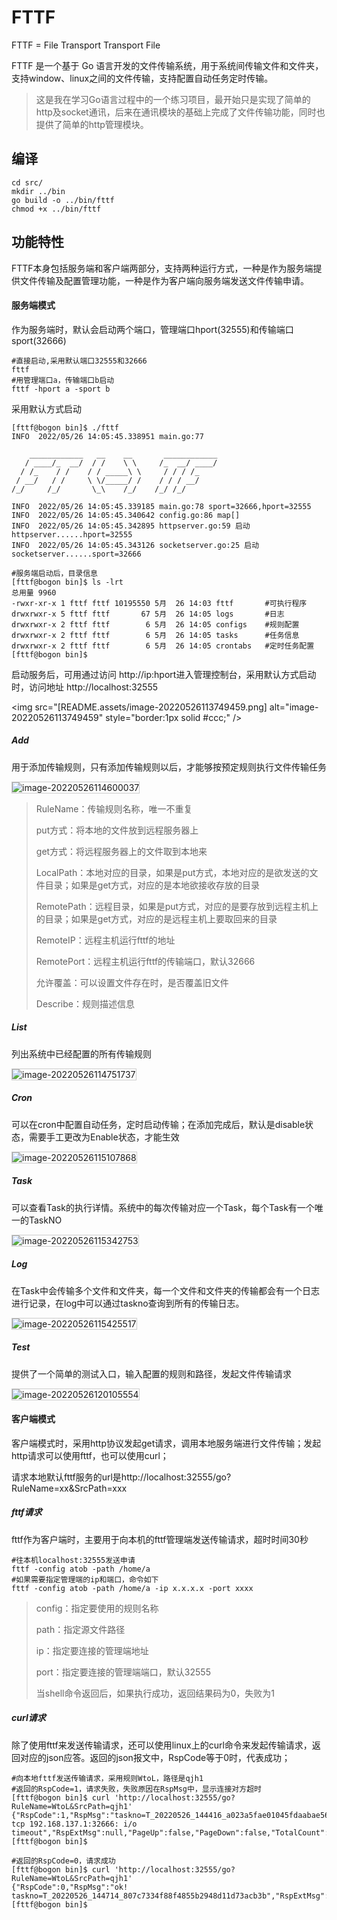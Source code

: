 # FTTF

FTTF = File Transport Transport File

FTTF 是一个基于 Go 语言开发的文件传输系统，用于系统间传输文件和文件夹，支持window、linux之间的文件传输，支持配置自动任务定时传输。

> 这是我在学习Go语言过程中的一个练习项目，最开始只是实现了简单的http及socket通讯，后来在通讯模块的基础上完成了文件传输功能，同时也提供了简单的http管理模块。

## 编译

```shell
cd src/
mkdir ../bin
go build -o ../bin/fttf
chmod +x ../bin/fttf
```



## 功能特性

FTTF本身包括服务端和客户端两部分，支持两种运行方式，一种是作为服务端提供文件传输及配置管理功能，一种是作为客户端向服务端发送文件传输申请。

#### 服务端模式

作为服务端时，默认会启动两个端口，管理端口hport(32555)和传输端口sport(32666)

```shell
#直接启动,采用默认端口32555和32666
fttf
#用管理端口a，传输端口b启动
fttf -hport a -sport b
```

采用默认方式启动

```shell
[fttf@bogon bin]$ ./fttf 
INFO  2022/05/26 14:05:45.338951 main.go:77 

    ____________   __    __       ____________
   / ____/_  __/  / /    \ \     /_  __/ ____/
  / /_    / /    / / _____\ \     / / / /_    
 / __/   / /     \ \/_____/ /    / / / __/    
/_/     /_/       \_\    /_/    /_/ /_/

INFO  2022/05/26 14:05:45.339185 main.go:78 sport=32666,hport=32555
INFO  2022/05/26 14:05:45.340642 config.go:86 map[]
INFO  2022/05/26 14:05:45.342895 httpserver.go:59 启动httpserver......hport=32555
INFO  2022/05/26 14:05:45.343126 socketserver.go:25 启动socketserver......sport=32666

```

```shell
#服务端启动后，目录信息
[fttf@bogon bin]$ ls -lrt
总用量 9960
-rwxr-xr-x 1 fttf fttf 10195550 5月  26 14:03 fttf       #可执行程序
drwxrwxr-x 5 fttf fttf       67 5月  26 14:05 logs       #日志
drwxrwxr-x 2 fttf fttf        6 5月  26 14:05 configs    #规则配置
drwxrwxr-x 2 fttf fttf        6 5月  26 14:05 tasks      #任务信息
drwxrwxr-x 2 fttf fttf        6 5月  26 14:05 crontabs   #定时任务配置
[fttf@bogon bin]$ 

```



启动服务后，可用通过访问 http://ip:hport进入管理控制台，采用默认方式启动时，访问地址 http://localhost:32555

<img src="[README.assets/image-20220526113749459.png] alt="image-20220526113749459" style="border:1px solid #ccc;" />

##### Add

用于添加传输规则，只有添加传输规则以后，才能够按预定规则执行文件传输任务

<img src="README.assets/image-20220526114600037.png" alt="image-20220526114600037" style="border:1px solid #ccc;"  />

>RuleName：传输规则名称，唯一不重复
>
>put方式：将本地的文件放到远程服务器上
>
>get方式：将远程服务器上的文件取到本地来
>
>LocalPath：本地对应的目录，如果是put方式，本地对应的是欲发送的文件目录；如果是get方式，对应的是本地欲接收存放的目录
>
>RemotePath：远程目录，如果是put方式，对应的是要存放到远程主机上的目录；如果是get方式，对应的是远程主机上要取回来的目录
>
>RemoteIP：远程主机运行fttf的地址
>
>RemotePort：远程主机运行fttf的传输端口，默认32666
>
>允许覆盖：可以设置文件存在时，是否覆盖旧文件
>
>Describe：规则描述信息

##### List

列出系统中已经配置的所有传输规则

<img src="README.assets/image-20220526114751737.png" alt="image-20220526114751737 " style="border:1px solid #ccc;" />

##### Cron

可以在cron中配置自动任务，定时启动传输；在添加完成后，默认是disable状态，需要手工更改为Enable状态，才能生效

<img src="README.assets/image-20220526115107868.png" alt="image-20220526115107868 " style="border:1px solid #ccc;"/>

##### Task

可以查看Task的执行详情。系统中的每次传输对应一个Task，每个Task有一个唯一的TaskNO

<img src="README.assets/image-20220526115342753.png" alt="image-20220526115342753 " style="border:1px solid #ccc;" />

##### Log

在Task中会传输多个文件和文件夹，每一个文件和文件夹的传输都会有一个日志进行记录，在log中可以通过taskno查询到所有的传输日志。

<img src="README.assets/image-20220526115425517.png" alt="image-20220526115425517 " style="border:1px solid #ccc;" />

##### Test

提供了一个简单的测试入口，输入配置的规则和路径，发起文件传输请求

<img src="README.assets/image-20220526120105554.png" alt="image-20220526120105554 " style="border:1px solid #ccc;" />



#### 客户端模式

​	客户端模式时，采用http协议发起get请求，调用本地服务端进行文件传输；发起http请求可以使用fttf，也可以使用curl；

​    请求本地默认fttf服务的url是http://localhost:32555/go?RuleName=xx&SrcPath=xxx

##### fttf请求

fttf作为客户端时，主要用于向本机的fttf管理端发送传输请求，超时时间30秒

```shell
#往本机localhost:32555发送申请
fttf -config atob -path /home/a
#如果需要指定管理端的ip和端口，命令如下
fttf -config atob -path /home/a -ip x.x.x.x -port xxxx
```

>config：指定要使用的规则名称
>
>path：指定源文件路径
>
>ip：指定要连接的管理端地址
>
>port：指定要连接的管理端端口，默认32555
>
>当shell命令返回后，如果执行成功，返回结果码为0，失败为1

##### curl请求

除了使用fttf来发送传输请求，还可以使用linux上的curl命令来发起传输请求，返回对应的json应答。返回的json报文中，RspCode等于0时，代表成功；

```shell
#向本地fttf发送传输请求，采用规则WtoL，路径是qjh1
#返回的RspCode=1，请求失败，失败原因在RspMsg中，显示连接对方超时
[fttf@bogon bin]$ curl 'http://localhost:32555/go?RuleName=WtoL&SrcPath=qjh1'
{"RspCode":1,"RspMsg":"taskno=T_20220526_144416_a023a5fae01045fdaabae5683bdaf860,error=dial tcp 192.168.137.1:32666: i/o timeout","RspExtMsg":null,"PageUp":false,"PageDown":false,"TotalCount":0,"StartIndex":0,"EndIndex":0}
[fttf@bogon bin]$ 
```

```shell
#返回的RspCode=0，请求成功
[fttf@bogon bin]$ curl 'http://localhost:32555/go?RuleName=WtoL&SrcPath=qjh1'
{"RspCode":0,"RspMsg":"ok! taskno=T_20220526_144714_807c7334f88f4855b2948d11d73acb3b","RspExtMsg":null,"PageUp":false,"PageDown":false,"TotalCount":0,"StartIndex":0,"EndIndex":0}
[fttf@bogon bin]$ 
```



